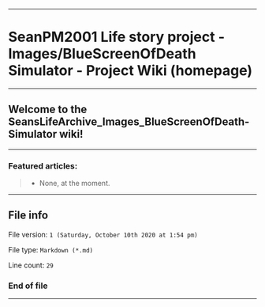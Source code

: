 
***

# SeanPM2001 Life story project - Images/BlueScreenOfDeath Simulator - Project Wiki (homepage)

***

## Welcome to the SeansLifeArchive_Images_BlueScreenOfDeath-Simulator wiki!

***

### Featured articles:

> * None, at the moment.

***

## File info

File version: `1 (Saturday, October 10th 2020 at 1:54 pm)`

File type: `Markdown (*.md)`

Line count: `29`

### End of file

***

